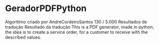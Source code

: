 # GeradorPDFPython

Algorítimo criado por AndreCordeiroSantos
 130 / 5.000 Resultados de tradução Resultado da tradução This is a PDF generator, made in python, the idea is to create a service order, for a customer to receive with the described values.
